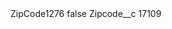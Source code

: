 <?xml version="1.0" encoding="UTF-8"?>
<CustomMetadata xmlns="http://soap.sforce.com/2006/04/metadata" xmlns:xsi="http://www.w3.org/2001/XMLSchema-instance" xmlns:xsd="http://www.w3.org/2001/XMLSchema">
    <label>ZipCode1276</label>
    <protected>false</protected>
    <values>
        <field>Zipcode__c</field>
        <value xsi:type="xsd:string">17109</value>
    </values>
</CustomMetadata>
